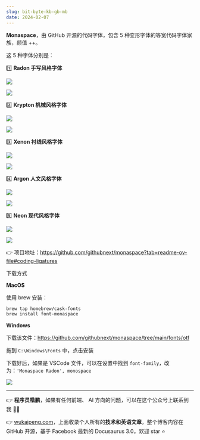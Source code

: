 ```yaml
---
slug: bit-byte-kb-gb-mb
date: 2024-02-07
---
```


**Monaspace**，由 GitHub 开源的代码字体，包含 5 种变形字体的等宽代码字体家族，颜值 ++。

这 5 种字体分别是：

1️⃣ **Radon 手写风格字体**

![](http://img.wukaipeng.com/2024/02/15-112838-Kt1yjm-0b1515bdd59e4a13b4ffeb2c88bd01c2.png)

![](http://img.wukaipeng.com/2024/02/15-112939-l6cBdx-e83c131bbb80477384e8de796f51d3de-20240215112939793.png)





2️⃣ **Krypton 机械风格字体**

![](http://img.wukaipeng.com/2024/02/15-112905-v0qvxz-ff6016bf0bd54118aa333a3d398244a0.png)

![](http://img.wukaipeng.com/2024/02/15-112850-Y0X5g2-54792f1e3edf42b98aa1e2771547be6e.png)



3️⃣ **Xenon 衬线风格字体**

![](http://img.wukaipeng.com/2024/02/15-112855-0gnovN-fd0dde46d6b540d8b9942d17199810d5.png)

![](http://img.wukaipeng.com/2024/02/15-112954-QEsed4-617ffb68ff114d7da9c3b96f6e35481d.png)





4️⃣ **Argon 人文风格字体**

![](http://img.wukaipeng.com/2024/02/15-113000-1YCib3-a87a10f92674473a93a220287c2b46f8.png)

![](http://img.wukaipeng.com/2024/02/15-113006-0T9UAQ-b3b81cd9c0804e2a8f8ea22f0039f278.png)



5️⃣ **Neon 现代风格字体**

![](http://img.wukaipeng.com/2024/02/15-113013-t2fUUG-468099c48e554bfdb3b5b2922de3e4b5.png)

![](http://img.wukaipeng.com/2024/02/15-113017-4BjVLg-b73ab6b059cd4332a31a900abc284087.png)





👉 项目地址：https://github.com/githubnext/monaspace?tab=readme-ov-file#coding-ligatures

下载方式

**MacOS** 

使用 brew 安装：

```bash
brew tap homebrew/cask-fonts
brew install font-monaspace
```

**Windows**

下载该文件：https://github.com/githubnext/monaspace/tree/main/fonts/otf

拖到 `C:\Windows\Fonts` 中，点击安装


下载好后，如果是 VSCode 文件，可以在设置中找到 `font-family`，改为：`'Monaspace Radon', monospace`

![](http://img.wukaipeng.com/2024/02/15-113023-6WKrCV-07c1c29dcdcf4da1a0c0ba9e1fb643f2.png)

---

👉 **程序员楷鹏**，如果有任何前端、 AI 方向的问题，可以在这个公众号上联系到我 🧑‍💻

👉 [wukaipeng.com](https://wukaipeng.com/)，上面收录个人所有的**技术和英语文章**，整个博客内容在 GitHub 开源，基于 Facebook 最新的 Docusaurus 3.0，欢迎 star ⭐️